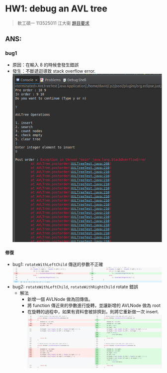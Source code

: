 # HW1: debug an AVL tree 
> 軟工碩一 113525011 江大衞
> [題目要求](./debug%20AVL%20tree.docx)

## ANS: 
### bug1
* 原因：在輸入 8 的時候會發生錯誤
* 發生：不斷遞迴導致 stack overflow error. 
![alt text](image.png)

#### 修復
* bug1: `rotateWithLeftChild` 傳送的參數不正確
![alt text](image-1.png)
* bug2: `rotateWithLeftChild`, `rotateWithRightChild` rotate 錯誤
    * 解法
      * 新增一個 AVLNode 做為回傳值。
      * 將 function 傳近來的參數進行旋轉，並讓新增的 AVLNode 做為 root 
      * 在旋轉的過程中，如果有資料會被排擠到，則將它重新做一次 insert. 
![alt text](image-2.png)


